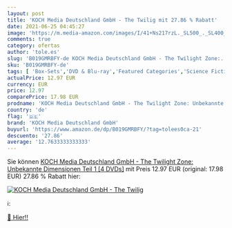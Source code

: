 ```yaml
---
layout: post
title: 'KOCH Media Deutschland GmbH - The Twilig mit 27.86 % Rabatt'
date: 2021-06-25 04:45:27
image: 'https://m.media-amazon.com/images/I/41+Ns217rzL._SL500_._SL400_.jpg'
comments: true
category: ofertas
author: 'tole.es'
slug: 'B019GMRBFY-de KOCH Media Deutschland GmbH - The Twilight Zone:...'
sku: 'B019GMRBFY-de'
tags: [ 'Box-Sets','DVD & Blu-ray','Featured Categories','Science Fiction','Serien & TV-Produktionen','koch media deutschland gmbh', ]
actualPrice: 12.97 EUR
currency: EUR
price: 12.97
comparePrice: 17.98 EUR
prodname: 'KOCH Media Deutschland GmbH - The Twilight Zone: Unbekannte Dimensionen  Teil 1 [4 DVDs]'
country: 'de'
flag: '🇩🇪'
brand: 'KOCH Media Deutschland GmbH'
buyurl: 'https://www.amazon.de/dp/B019GMRBFY/?tag=tolees0ca-21'
descuento: '27.86'
average: '12.7633333333333'
---
```


Sie können [KOCH Media Deutschland GmbH - The Twilight Zone: Unbekannte Dimensionen  Teil 1 [4 DVDs]](https://www.amazon.de/dp/B019GMRBFY/?tag=tolees0ca-21) mit Preis 12.97 EUR (original: 17.98 EUR) 27.86 % Rabatt hier:

[![KOCH Media Deutschland GmbH - The Twilig](https://m.media-amazon.com/images/I/41+Ns217rzL._SL500_._SL400_.jpg)](https://www.amazon.de/dp/B019GMRBFY/?tag=tolees0ca-21)

ℹ️:


[🛒 Hier!!](https://www.amazon.de/dp/B019GMRBFY/?tag=tolees0ca-21)
